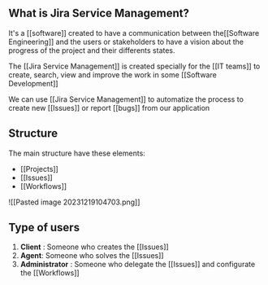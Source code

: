 
## What is Jira Service Management?

It's a [[software]] created to have a communication between the[[Software Engineering]] and the users or stakeholders to have a vision about the progress of the project and their differents states.

The [[Jira Service Management]] is created specially for the [[IT teams]] to create, search, view and improve the work in some [[Software Development]]

We can use [[Jira Service Management]] to automatize the process to create new [[Issues]] or report [[bugs]] from our application

## Structure

The main structure have these elements:
* [[Projects]]
* [[Issues]]
* [[Workflows]]

![[Pasted image 20231219104703.png]]

## Type of users

1. **Client** : Someone who creates the [[Issues]]
2. **Agent**: Someone who solves the [[Issues]]
3. **Administrator** : Someone who delegate the [[Issues]] and configurate the [[Workflows]]